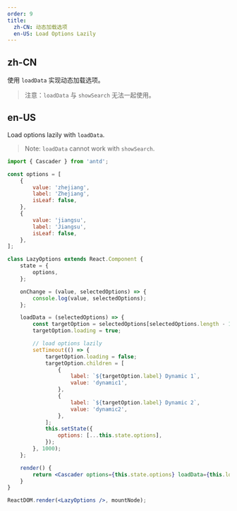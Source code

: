 ```yaml
---
order: 9
title:
  zh-CN: 动态加载选项
  en-US: Load Options Lazily
---
```


## zh-CN

使用 `loadData` 实现动态加载选项。

> 注意：`loadData` 与 `showSearch` 无法一起使用。

## en-US

Load options lazily with `loadData`.

> Note: `loadData` cannot work with `showSearch`.

```jsx
import { Cascader } from 'antd';

const options = [
	{
		value: 'zhejiang',
		label: 'Zhejiang',
		isLeaf: false,
	},
	{
		value: 'jiangsu',
		label: 'Jiangsu',
		isLeaf: false,
	},
];

class LazyOptions extends React.Component {
	state = {
		options,
	};

	onChange = (value, selectedOptions) => {
		console.log(value, selectedOptions);
	};

	loadData = (selectedOptions) => {
		const targetOption = selectedOptions[selectedOptions.length - 1];
		targetOption.loading = true;

		// load options lazily
		setTimeout(() => {
			targetOption.loading = false;
			targetOption.children = [
				{
					label: `${targetOption.label} Dynamic 1`,
					value: 'dynamic1',
				},
				{
					label: `${targetOption.label} Dynamic 2`,
					value: 'dynamic2',
				},
			];
			this.setState({
				options: [...this.state.options],
			});
		}, 1000);
	};

	render() {
		return <Cascader options={this.state.options} loadData={this.loadData} onChange={this.onChange} changeOnSelect />;
	}
}

ReactDOM.render(<LazyOptions />, mountNode);
```
